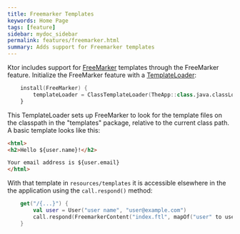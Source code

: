```yaml
---
title: Freemarker Templates
keywords: Home Page
tags: [feature]
sidebar: mydoc_sidebar
permalink: features/freemarker.html
summary: Adds support for Freemarker templates
---
```


Ktor includes support for [FreeMarker](http://freemarker.org/) templates through the FreeMarker
feature.  Initialize the FreeMarker feature with a
[TemplateLoader](http://freemarker.org/docs/pgui_config_templateloading.html):

```kotlin
    install(FreeMarker) {
        templateLoader = ClassTemplateLoader(TheApp::class.java.classLoader, "templates")
    }
```

This TemplateLoader sets up FreeMarker to look for the template files on the classpath in the
"templates" package, relative to the current class path.  A basic template looks like this:

```html
<html>
<h2>Hello ${user.name}!</h2>

Your email address is ${user.email}
</html>
```

With that template in `resources/templates` it is accessible elsewhere in the the application
using the `call.respond()` method:

```kotlin
    get("/{...}") {
        val user = User("user name", "user@example.com")
        call.respond(FreemarkerContent("index.ftl", mapOf("user" to user), "e"))
    }
```